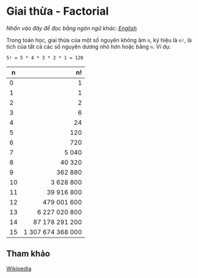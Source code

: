 # Giai thừa - Factorial

_Nhấn vào đây để đọc bằng ngôn ngữ khác:_
[_English_](README.en-EN.md)

Trong toán học, giai thừa của một số nguyên không âm `n`, ký hiệu là `n!`, là tích của tất cả các số nguyên dương nhỏ hơn hoặc bằng `n`. Ví dụ:

```
5! = 5 * 4 * 3 * 2 * 1 = 120
```

| n   |                n! |
| --- | ----------------: |
| 0   |                 1 |
| 1   |                 1 |
| 2   |                 2 |
| 3   |                 6 |
| 4   |                24 |
| 5   |               120 |
| 6   |               720 |
| 7   |             5 040 |
| 8   |            40 320 |
| 9   |           362 880 |
| 10  |         3 628 800 |
| 11  |        39 916 800 |
| 12  |       479 001 600 |
| 13  |     6 227 020 800 |
| 14  |    87 178 291 200 |
| 15  | 1 307 674 368 000 |

## Tham khảo

[Wikipedia](https://en.wikipedia.org/wiki/Factorial)

